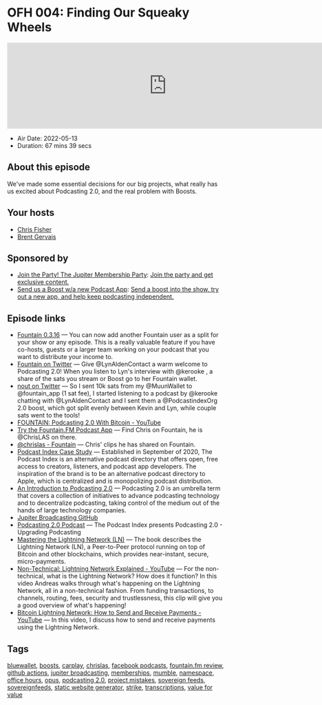 # OFH 004: Finding Our Squeaky Wheels

<iframe src="https://player.fireside.fm/v2/MkcqFyfv+KUvRqbBl?theme=dark" width="740" height="200" frameborder="0" scrolling="no"></iframe>

* Air Date: 2022-05-13
* Duration: 67 mins 39 secs

## About this episode

We've made some essential decisions for our big projects, what really has us excited about Podcasting 2.0, and the real problem with Boosts.

## Your hosts
* [Chris Fisher](https://www.officehours.hair/hosts/chrislas)
* [Brent Gervais](https://www.officehours.hair/hosts/brentgervais)

## Sponsored by

  * [Join the Party! The Jupiter Membership Party](https://www.jupiter.party/): [Join the party and get exclusive content. ](https://www.jupiter.party/)
  * [Send us a Boost w/a new Podcast App](http://newpodcastapps.com/): [Send a boost into the show, try out a new app, and help keep podcasting independent. ](http://newpodcastapps.com/)



## Episode links

  * [Fountain 0.3.16](https://explore.fountain.fm/blog/fountain-0-3-16 "Fountain 0.3.16") — You can now add another Fountain user as a split for your show or any episode. This is a really valuable feature if you have co-hosts, guests or a larger team working on your podcast that you want to distribute your income to.
  * [Fountain on Twitter](https://twitter.com/fountain_app/status/1519985000329928704 "Fountain on Twitter") — Give @LynAldenContact a warm welcome to Podcasting 2.0! When you listen to Lyn's interview with @kerooke , a share of the sats you stream or Boost go to her Fountain wallet.
  * [nout on Twitter](https://twitter.com/3d_nout/status/1519995151879327744 "nout on Twitter") — So I sent 10k sats from my @MuunWallet to @fountain_app (1 sat fee), I started listening to a podcast by @kerooke chatting with @LynAldenContact and I sent them a @PodcastindexOrg 2.0 boost, which got split evenly between Kevin and Lyn, while couple sats went to the tools! 
  * [FOUNTAIN: Podcasting 2.0 With Bitcoin - YouTube](https://www.youtube.com/watch?v=IxuCGPGgMZg "FOUNTAIN: Podcasting 2.0 With Bitcoin - YouTube")
  * [Try the Fountain.FM Podcast App](https://fountain.fm/ "Try the Fountain.FM Podcast App") — Find Chris on Fountain, he is @ChrisLAS on there.
  * [@chrislas - Fountain](https://fountain.fm/chrislas "@chrislas - Fountain") — Chris' clips he has shared on Fountain. 
  * [Podcast Index Case Study](https://voltage.cloud/blog/case-studies/podcast-index-value-for-value-case-study/ "Podcast Index Case Study") — Established in September of 2020, The Podcast Index is an alternative podcast directory that offers open, free access to creators, listeners, and podcast app developers. The inspiration of the brand is to be an alternative podcast directory to Apple, which is centralized and is monopolizing podcast distribution.
  * [An Introduction to Podcasting 2.0](https://medium.com/@everywheretrip/an-introduction-to-podcasting-2-0-3c4f61ea17f4 "An Introduction to Podcasting 2.0") — Podcasting 2.0 is an umbrella term that covers a collection of initiatives to advance podcasting technology and to decentralize podcasting, taking control of the medium out of the hands of large technology companies.
  * [Jupiter Broadcasting GitHub](https://github.com/JupiterBroadcasting/jupiterbroadcasting.com "Jupiter Broadcasting GitHub")
  * [Podcasting 2.0 Podcast](https://podcastindex.org/podcast/920666 "Podcasting 2.0 Podcast") — The Podcast Index presents Podcasting 2.0 - Upgrading Podcasting 
  * [Mastering the Lightning Network (LN)](https://github.com/lnbook/lnbook "Mastering the Lightning Network \(LN\)") — The book describes the Lightning Network (LN), a Peer-to-Peer protocol running on top of Bitcoin and other blockchains, which provides near-instant, secure, micro-payments.
  * [Non-Technical: Lightning Network Explained - YouTube](https://www.youtube.com/watch?v=XCSfoiD8wUA "Non-Technical: Lightning Network Explained - YouTube") — For the non-technical, what is the Lightning Network? How does it function? In this video Andreas walks through what's happening on the Lightning Network, all in a non-technical fashion. From funding transactions, to channels, routing, fees, security and trustlessness, this clip will give you a good overview of what's happening!
  * [Bitcoin Lightning Network: How to Send and Receive Payments - YouTube](https://www.youtube.com/watch?v=MGNvaJyZ25A "Bitcoin Lightning Network: How to Send and Receive Payments - YouTube") — In this video, I discuss how to send and receive payments using the Lightning Network.



## Tags

[bluewallet](https://www.officehours.hair/tags/bluewallet), [boosts](https://www.officehours.hair/tags/boosts), [carplay](https://www.officehours.hair/tags/carplay), [chrislas](https://www.officehours.hair/tags/chrislas), [facebook podcasts](https://www.officehours.hair/tags/facebook%20podcasts), [fountain.fm review](https://www.officehours.hair/tags/fountain.fm%20review), [github actions](https://www.officehours.hair/tags/github%20actions), [jupiter broadcasting](https://www.officehours.hair/tags/jupiter%20broadcasting), [memberships](https://www.officehours.hair/tags/memberships), [mumble](https://www.officehours.hair/tags/mumble), [namespace](https://www.officehours.hair/tags/namespace), [office hours](https://www.officehours.hair/tags/office%20hours), [opus](https://www.officehours.hair/tags/opus), [podcasting 2.0](https://www.officehours.hair/tags/podcasting%202.0), [project mistakes](https://www.officehours.hair/tags/project%20mistakes), [sovereign feeds](https://www.officehours.hair/tags/sovereign%20feeds), [sovereignfeeds](https://www.officehours.hair/tags/sovereignfeeds), [static website generator](https://www.officehours.hair/tags/static%20website%20generator), [strike](https://www.officehours.hair/tags/strike), [transcriptions](https://www.officehours.hair/tags/transcriptions), [value for value](https://www.officehours.hair/tags/value%20for%20value)